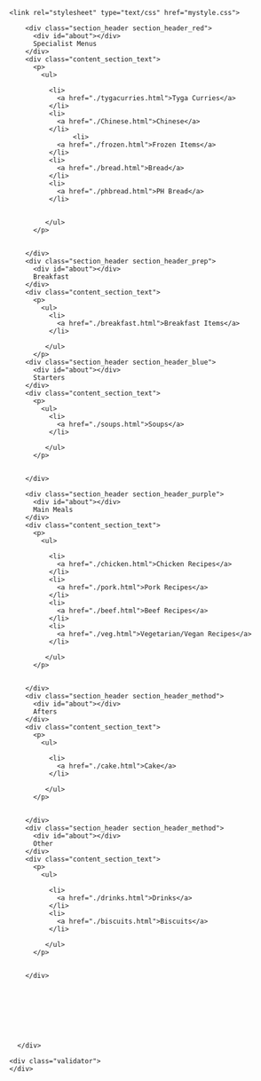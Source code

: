 
<!DOCTYPE html PUBLIC "podv1">
<html xmlns="none">
  <head>
    <meta http-equiv="Content-Type" content="text/html; charset=UTF-8" />
    <title>Marble Does Cooking</title>
    
    <link rel="stylesheet" type="text/css" href="mystyle.css">
  
    
  </head>
  <body>
    

      
        <div class="section_header section_header_red">
          <div id="about"></div>
          Specialist Menus
        </div>
        <div class="content_section_text">
          <p>
            <ul>
              
              <li>
                <a href="./tygacurries.html">Tyga Curries</a>
              </li>
              <li>
                <a href="./Chinese.html">Chinese</a>
              </li>
			        <li>
                <a href="./frozen.html">Frozen Items</a>
              </li>
              <li>
                <a href="./bread.html">Bread</a>
              </li>
              <li>
                <a href="./phbread.html">PH Bread</a>
              </li>              
                
                
             </ul>   
          </p>


        </div>
        <div class="section_header section_header_prep">
          <div id="about"></div>
          Breakfast
        </div>
        <div class="content_section_text">
          <p>
            <ul>
              <li>
                <a href="./breakfast.html">Breakfast Items</a>
              </li>
              
             </ul>   
          </p>
        <div class="section_header section_header_blue">
          <div id="about"></div>
          Starters
        </div>
        <div class="content_section_text">
          <p>
            <ul>
              <li>
                <a href="./soups.html">Soups</a>
              </li>
              
             </ul>   
          </p>


        </div>

        <div class="section_header section_header_purple">
          <div id="about"></div>
          Main Meals
        </div>
        <div class="content_section_text">
          <p>
            <ul>
              
              <li>
                <a href="./chicken.html">Chicken Recipes</a>
              </li>
              <li>
                <a href="./pork.html">Pork Recipes</a>
              </li>
              <li>
                <a href="./beef.html">Beef Recipes</a>
              </li>
              <li>
                <a href="./veg.html">Vegetarian/Vegan Recipes</a>
              </li>
              
             </ul>   
          </p>


        </div>
        <div class="section_header section_header_method">
          <div id="about"></div>
          Afters
        </div>
        <div class="content_section_text">
          <p>
            <ul>
              
              <li>
                <a href="./cake.html">Cake</a>
              </li>

             </ul>   
          </p>


        </div>
        <div class="section_header section_header_method">
          <div id="about"></div>
          Other
        </div>
        <div class="content_section_text">
          <p>
            <ul>
              
              <li>
                <a href="./drinks.html">Drinks</a>
              </li>
              <li>
                <a href="./biscuits.html">Biscuits</a>
              </li>

             </ul>   
          </p>


        </div>
        

        





      </div>
    
    <div class="validator">
    </div>
  </body>
</html>
